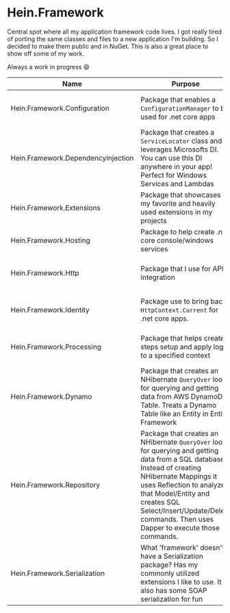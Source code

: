 # Hein.Framework
Central spot where all my application framework code lives.  I got really tired of porting the same classes and files to a new application I'm building.  So I decided to make them public and in NuGet.  This is also a great place to show off some of my work.

Always a work in progress :smile:

| Name | Purpose | Version |  |  
| --- | --- | --- | --- |   
| Hein.Framework.Configuration | Package that enables a `ConfigurationManager` to be used for .net core apps | [![NuGet](https://img.shields.io/nuget/v/Hein.Framework.Configuration.svg?style=flat-square&label=nuget)] | [ReadMe](https://github.com/brandonhein/Hein.Framework/tree/master/Configuration#heinframeworkconfiguration) |  
| Hein.Framework.DependencyInjection | Package that creates a `ServiceLocator` class and leverages Microsofts DI.  You can use this DI anywhere in your app! Perfect for Windows Services and Lambdas | [![NuGet](https://img.shields.io/nuget/v/Hein.Framework.DependencyInjection.svg?style=flat-square&label=nuget)] | [ReadMe](https://github.com/brandonhein/Hein.Framework/tree/master/DependencyInjection#heinframeworkdependencyinjection) | 
| Hein.Framework.Extensions | Package that showcases my favorite and heavily used extensions in my projects | [![NuGet](https://img.shields.io/nuget/v/Hein.Framework.Extensions.svg?style=flat-square&label=nuget)] | ReadMe |   
| Hein.Framework.Hosting | Package to help create .net core console/windows services | [![NuGet](https://img.shields.io/nuget/v/Hein.Framework.Hosting.svg?style=flat-square&label=nuget)](https://www.nuget.org/packages/Hein.Framework.Hosting/) | [ReadMe](https://github.com/brandonhein/Hein.Framework/tree/master/Hosting#heinframeworkhosting)
| Hein.Framework.Http | Package that I use for API integration | [![NuGet](https://img.shields.io/nuget/v/Hein.Framework.Http.svg?style=flat-square&label=nuget)] | [ReadMe](https://github.com/brandonhein/Hein.Framework/tree/master/Http#heinframeworkhttp) |
| Hein.Framework.Identity | Package use to bring back `HttpContext.Current` for .net core apps. | [![NuGet](https://img.shields.io/nuget/v/Hein.Framework.Identity.svg?style=flat-square&label=nuget)] | [ReadMe](https://github.com/brandonhein/Hein.Framework/tree/master/Identity#heinframeworkidentity) |
| Hein.Framework.Processing | Package that helps create steps setup and apply logic to a specified context | [![NuGet](https://img.shields.io/nuget/v/Hein.Framework.Processing.svg?style=flat-square&label=nuget)] | [ReadMe](https://github.com/brandonhein/Hein.Framework/tree/master/Processing#heinframeworkprocessing) | 
| Hein.Framework.Dynamo | Package that creates an NHibernate `QueryOver` look for querying and getting data from AWS DynamoDB Table.  Treats a Dynamo Table like an Entity in Entity Framework | [![NuGet](https://img.shields.io/nuget/v/Hein.Framework.Dynamo.svg?style=flat-square&label=nuget)] | [ReadMe](https://github.com/brandonhein/Hein.Framework/tree/master/Repository/Dynamo#heinframeworkdynamo-for-aws-dynamodb-database-usage) |
| Hein.Framework.Repository | Package that creates an NHibernate `QueryOver` look for querying and getting data from a SQL database.  Instead of creating NHibernate Mappings it uses Reflection to analyze that Model/Entity and creates SQL Select/Insert/Update/Delete commands.  Then uses Dapper to execute those commands. | [![NuGet](https://img.shields.io/nuget/v/Hein.Framework.Repository.svg?style=flat-square&label=nuget)] | [ReadMe](https://github.com/brandonhein/Hein.Framework/tree/master/Repository/SQL#heinframeworkrepository-for-sql-database-usage) |
| Hein.Framework.Serialization | What 'framework' doesn't have a Serialization package? Has my commonly utilized extensions I like to use.  It also has some SOAP serialization for fun | [![NuGet](https://img.shields.io/nuget/v/Hein.Framework.Serialization.svg?style=flat-square&label=nuget)] | [ReadMe](https://github.com/brandonhein/Hein.Framework/tree/master/Serialization#heinframeworkserialization) |
